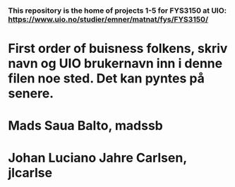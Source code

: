 ### This repository is the home of projects 1-5 for FYS3150 at UIO: https://www.uio.no/studier/emner/matnat/fys/FYS3150/





# First order of buisness folkens, skriv navn og UIO brukernavn inn i denne filen noe sted. Det kan pyntes på senere.


# Mads Saua Balto, madssb
# Johan Luciano Jahre Carlsen, jlcarlse
